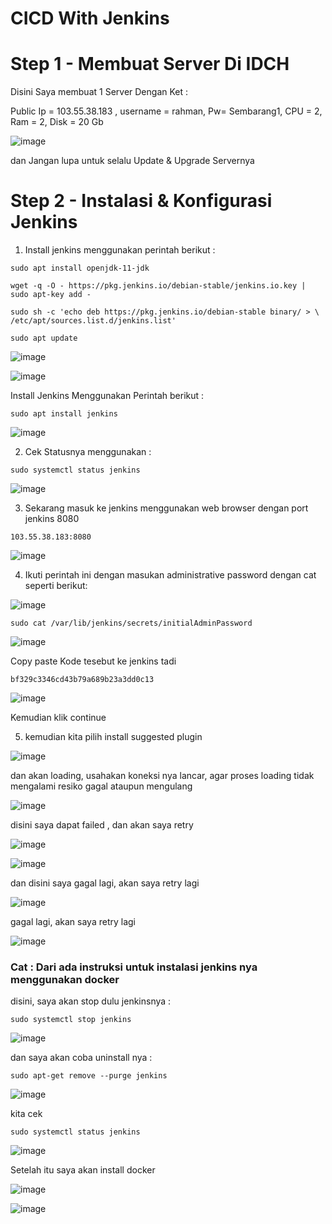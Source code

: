 # CICD With Jenkins

# Step 1 - Membuat Server Di IDCH

Disini Saya membuat 1 Server Dengan Ket :

Public Ip = 103.55.38.183 , username = rahman, Pw= Sembarang1, CPU = 2, Ram = 2, Disk = 20 Gb

![image](https://user-images.githubusercontent.com/99697182/173757885-90dbdf71-d937-4667-9366-354518b271e5.png)
 
 dan Jangan lupa untuk selalu Update & Upgrade Servernya 

# Step 2 - Instalasi & Konfigurasi Jenkins

1. Install jenkins menggunakan perintah berikut :

```
sudo apt install openjdk-11-jdk
```

```
wget -q -O - https://pkg.jenkins.io/debian-stable/jenkins.io.key | sudo apt-key add -
```

```
sudo sh -c 'echo deb https://pkg.jenkins.io/debian-stable binary/ > \ 
/etc/apt/sources.list.d/jenkins.list'
```

```
sudo apt update
```
![image](https://user-images.githubusercontent.com/99697182/173762177-c4a9bf00-b9b3-421d-8887-89e8f5da67a8.png)

![image](https://user-images.githubusercontent.com/99697182/173765347-ecf0d521-5be1-47c0-aac8-46b02b495ba3.png)

Install Jenkins Menggunakan Perintah berikut :

```
sudo apt install jenkins
```

![image](https://user-images.githubusercontent.com/99697182/173765661-48a7a382-b213-41e2-8d0f-c74e6e0cc0f4.png)

2. Cek Statusnya menggunakan :

```
sudo systemctl status jenkins
```

![image](https://user-images.githubusercontent.com/99697182/173768942-41534acf-74b3-4722-9054-16dacb32c623.png)

3. Sekarang masuk ke jenkins menggunakan web browser dengan port jenkins 8080

```
103.55.38.183:8080
```
![image](https://user-images.githubusercontent.com/99697182/173769515-18a5ca56-ad5a-4843-85e2-eafcad9ba831.png)

4. Ikuti perintah ini dengan masukan administrative password dengan cat seperti berikut:

![image](https://user-images.githubusercontent.com/99697182/173769933-4db44769-055b-491b-9620-9956d0d85fe2.png)

```
sudo cat /var/lib/jenkins/secrets/initialAdminPassword
```

![image](https://user-images.githubusercontent.com/99697182/173770100-b3d6608a-4760-479b-ba2f-babdc7160453.png)

Copy paste Kode tesebut ke jenkins tadi

```
bf329c3346cd43b79a689b23a3dd0c13
```

![image](https://user-images.githubusercontent.com/99697182/173770263-73441f31-d49c-42fc-b19a-027ae867e44b.png)

Kemudian klik continue

5. kemudian kita pilih install suggested plugin

![image](https://user-images.githubusercontent.com/99697182/173770426-ecc783b1-794c-4edf-847c-d298ff1680a4.png)

dan akan loading, usahakan koneksi nya lancar, agar proses loading tidak mengalami resiko gagal ataupun mengulang

![image](https://user-images.githubusercontent.com/99697182/173773767-f2920263-25a6-4fb3-aab2-06f703ba44bb.png)

disini saya dapat failed , dan akan saya retry 

![image](https://user-images.githubusercontent.com/99697182/173774067-0ab1a332-93b3-40e7-afbd-973704b85d46.png)

![image](https://user-images.githubusercontent.com/99697182/173774901-bde9632a-d23f-4f33-9cc2-4ac358bbe6a6.png)

dan disini saya gagal lagi, akan saya retry lagi 

![image](https://user-images.githubusercontent.com/99697182/173774984-edcf7ad6-9ce5-412d-83a4-f8c080e740d3.png)

gagal lagi, akan saya retry lagi

![image](https://user-images.githubusercontent.com/99697182/173775908-f0ba81bd-5051-4b19-80e6-2741ce5c178e.png)

### Cat : Dari ada instruksi untuk instalasi jenkins nya menggunakan docker

disini, saya akan stop dulu jenkinsnya :

```
sudo systemctl stop jenkins 
```

![image](https://user-images.githubusercontent.com/99697182/173792142-991a3a87-d2d0-49cb-b8d9-1b4a7b9441df.png)

dan saya akan coba uninstall nya :

```
sudo apt-get remove --purge jenkins
```

![image](https://user-images.githubusercontent.com/99697182/173793755-01c39771-0395-47e2-a546-4a52540fb3e6.png)

kita cek 

```
sudo systemctl status jenkins
```

![image](https://user-images.githubusercontent.com/99697182/173794104-f5a11af1-6af5-41a4-aa20-1f20521d1ede.png)

Setelah itu saya akan install docker

![image](https://user-images.githubusercontent.com/99697182/173795141-abe97657-ca15-4331-b44f-ce25f90cb663.png)

![image](https://user-images.githubusercontent.com/99697182/173794970-7ab39992-a000-47d6-ba45-30d45be03efc.png)


























